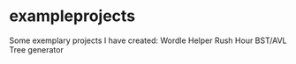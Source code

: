 # exampleprojects
Some exemplary projects I have created:
Wordle Helper
Rush Hour
BST/AVL Tree generator
